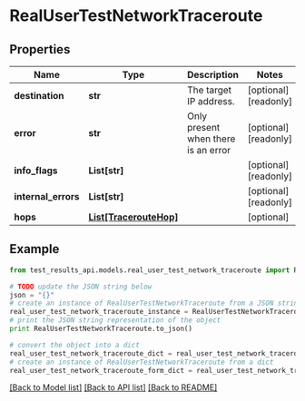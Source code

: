 # RealUserTestNetworkTraceroute


## Properties
Name | Type | Description | Notes
------------ | ------------- | ------------- | -------------
**destination** | **str** | The target IP address. | [optional] [readonly] 
**error** | **str** | Only present when there is an error | [optional] [readonly] 
**info_flags** | **List[str]** |  | [optional] [readonly] 
**internal_errors** | **List[str]** |  | [optional] [readonly] 
**hops** | [**List[TracerouteHop]**](TracerouteHop.md) |  | [optional] 

## Example

```python
from test_results_api.models.real_user_test_network_traceroute import RealUserTestNetworkTraceroute

# TODO update the JSON string below
json = "{}"
# create an instance of RealUserTestNetworkTraceroute from a JSON string
real_user_test_network_traceroute_instance = RealUserTestNetworkTraceroute.from_json(json)
# print the JSON string representation of the object
print RealUserTestNetworkTraceroute.to_json()

# convert the object into a dict
real_user_test_network_traceroute_dict = real_user_test_network_traceroute_instance.to_dict()
# create an instance of RealUserTestNetworkTraceroute from a dict
real_user_test_network_traceroute_form_dict = real_user_test_network_traceroute.from_dict(real_user_test_network_traceroute_dict)
```
[[Back to Model list]](../README.md#documentation-for-models) [[Back to API list]](../README.md#documentation-for-api-endpoints) [[Back to README]](../README.md)


